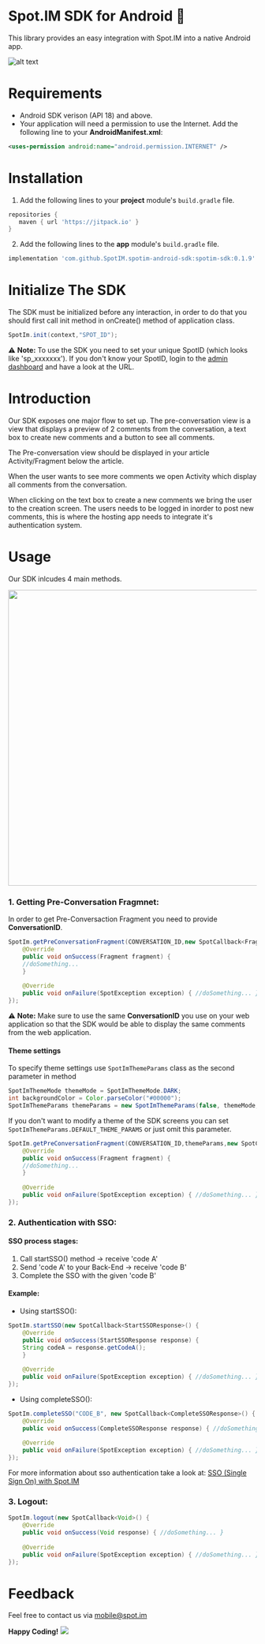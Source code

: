 # Spot.IM SDK for Android 🚀

This library provides an easy integration with Spot.IM into a native Android app.

![alt text](https://user-images.githubusercontent.com/607917/35045982-4f117920-fb9e-11e7-81bd-f193a764d02b.jpg)

# Requirements
- Android SDK verison (API 18) and above.
- Your application will need a permission to use the Internet. Add the following line to your **AndroidManifest.xml**:
```xml
<uses-permission android:name="android.permission.INTERNET" />
```

# Installation
1. Add the following lines to your **project** module's `build.gradle` file.
```gradle
repositories {
   maven { url 'https://jitpack.io' }
}
```
2. Add the following lines to the **app** module's `build.gradle` file.
```gradle
implementation 'com.github.SpotIM.spotim-android-sdk:spotim-sdk:0.1.9'
```

# Initialize The SDK

The SDK must be initialized before any interaction, in order to do that you should first call init method in onCreate() method of application class.

```java
SpotIm.init(context,"SPOT_ID");
```
⚠️ **Note:** To use the SDK you need to set your unique SpotID (which looks like 'sp_xxxxxxx'). If you don't know your SpotID, login to the [admin dashboard](https://admin.spot.im) and have a look at the URL.

# Introduction

Our SDK exposes one major flow to set up. The pre-conversation view is a view that displays a preview of 2 comments from the conversation, a text box to create new comments and a button to see all comments.

The Pre-conversation view should be displayed in your article Activity/Fragment below the article.

When the user wants to see more comments we open Activity which display all comments from the conversation.

When clicking on the text box to create a new comments we bring the user to the creation screen. The users needs to be logged in inorder to post new comments, this is where the hosting app needs to integrate it's authentication system.

# Usage

Our SDK inlcudes 4 main methods.
<p>
  <img src="https://user-images.githubusercontent.com/20803775/69654940-4bb07280-107e-11ea-8c1c-9985c155a33e.png" width="600">
</p>

### 1. Getting Pre-Conversation Fragmnet:

In order to get Pre-Conversaction Fragment you need to provide **ConversationID**.

```java
SpotIm.getPreConversationFragment(CONVERSATION_ID,new SpotCallback<Fragment>() { 
	@Override 
	public void onSuccess(Fragment fragment) { 
	//doSomething...
	} 
	
	@Override 
	public void onFailure(SpotException exception) { //doSomething... } 
});
```

⚠️ **Note:** Make sure to use the same **ConversationID** you use on your web application so that the SDK would be able to display the same comments from the web application.

#### Theme settings

To specify theme settings use `SpotImThemeParams` class as the second parameter in method 

```java
SpotImThemeMode themeMode = SpotImThemeMode.DARK;
int backgroundColor = Color.parseColor("#00000");
SpotImThemeParams themeParams = new SpotImThemeParams(false, themeMode, backgroundColor);	
```

If you don't want to modify a theme of the SDK screens you can set `SpotImThemeParams.DEFAULT_THEME_PARAMS` or just omit this parameter.

```java
SpotIm.getPreConversationFragment(CONVERSATION_ID,themeParams,new SpotCallback<Fragment>() { 
	@Override 
	public void onSuccess(Fragment fragment) { 
	//doSomething...
	} 
	
	@Override 
	public void onFailure(SpotException exception) { //doSomething... } 
});
```

### 2. Authentication with SSO:

#### SSO process stages:

1) Call startSSO() method -> receive 'code A'
2) Send 'code A' to your Back-End -> receive 'code B'
3) Complete the SSO with the given 'code B'

#### Example:

- Using startSSO():

```java
SpotIm.startSSO(new SpotCallback<StartSSOResponse>() { 
	@Override 
	public void onSuccess(StartSSOResponse response) { 
	String codeA = response.getCodeA(); 
	} 
	
	@Override 
	public void onFailure(SpotException exception) { //doSomething... } 
});
```

- Using completeSSO():

```java
SpotIm.completeSSO("CODE_B", new SpotCallback<CompleteSSOResponse>() { 
	@Override 
	public void onSuccess(CompleteSSOResponse response) { //doSomething...	} 
	
	@Override 
	public void onFailure(SpotException exception) { //doSomething... } 
});
```

For more information about sso authentication take a look at: [SSO (Single Sign On) with Spot.IM
](https://github.com/SpotIM/spotim-integration-docs/blob/master/api/single-sign-on/README.md)

### 3. Logout:

```java
SpotIm.logout(new SpotCallback<Void>() { 
	@Override 
	public void onSuccess(Void response) { //doSomething...	} 
	
	@Override 
	public void onFailure(SpotException exception) { //doSomething... } 
});
```

# Feedback
Feel free to contact us via mobile@spot.im

**Happy Coding!** ![](https://i.imgur.com/rneCZCN.png)
